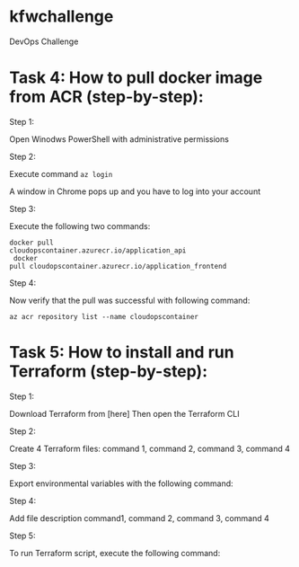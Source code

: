 # kfwchallenge
DevOps Challenge

# Task 4: How to pull docker image from ACR (step-by-step):

Step 1:

Open Winodws PowerShell with administrative permissions

Step 2:

Execute command <code>az login</code>  

A window in Chrome pops up and you have to log into your account

Step 3:

Execute the following two commands:

<code>docker pull cloudopscontainer.azurecr.io/application_api</code><br>
<code>  docker pull cloudopscontainer.azurecr.io/application_frontend</code><br>

Step 4:

Now verify that the pull was successful with following command:

<code>az acr repository list --name cloudopscontainer</code><br>

# Task 5: How to install and run Terraform (step-by-step):

Step 1:

Download Terraform from [here]
Then open the Terraform CLI

Step 2:

Create 4 Terraform files:
command 1, command 2, command 3, command 4

Step 3:

Export environmental variables with the following command:


Step 4:

Add file description
command1, command 2, command 3, command 4

Step 5:

To run Terraform script, execute the following command: